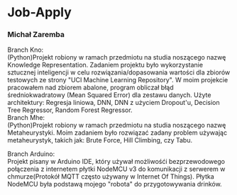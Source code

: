 # Job-Apply
### Michał Zaremba
Branch Kno:<br>
(Python)Projekt robiony w ramach przedmiotu na studia noszącego nazwę Knowledge Representation. Zadaniem projektu było wykorzystanie sztucznej inteligencji w celu rozwiązania/dopasowania wartości dla zbiorów testowych ze strony "UCI Machine Learning Repository". W moim projekcie pracowałem nad zbiorem abalone, program obliczał błąd średniokwadratowy (Mean Squared Error) dla zestawu danych. Użyte architektury: Regresja liniowa, DNN, DNN z użyciem Dropout'u, Decision Tree Regressor, Random Forest Regressor.<br>
Branch Mhe:<br>
(Python)Projekt robiony w ramach przedmiotu na studia noszącego nazwę Metaheurystyki. Moim zadaniem było rozwiązać zadany problem używając metaheurystyk, takich jak: Brute Force, Hill Climbing, czy Tabu.<br>

Branch Arduino:<br>
Projekt pisany w Arduino IDE, który używał możliwośći bezprzewodowego połączenia z internetem płytki NodeMCU v3 do komunikacji z serwerem w chmurze(Protokół MQTT często używany w Internet Of Things). Płytka NodeMCU była podstawą mojego "robota" do przygotowywania drinków. 
